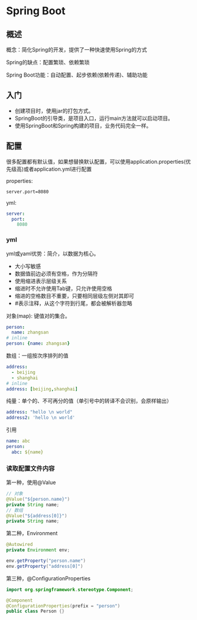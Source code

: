 # Spring Boot

## 概述

概念：简化Spring的开发，提供了一种快速使用Spring的方式

Spring的缺点：配置繁琐、依赖繁琐

Spring Boot功能：自动配置、起步依赖(依赖传递)、辅助功能

## 入门

- 创建项目时，使用jar的打包方式。
- SpringBoot的引导类，是项目入口，运行main方法就可以启动项目。
- 使用SpringBoot和Spring构建的项目，业务代码完全一样。

## 配置

很多配置都有默认值，如果想替换默认配置，可以使用application.properties(优先级高)或者application.yml进行配置

properties:

```properties
server.port=8080
```

yml:

```yml
server:
  port:
    8080
```

### yml

yml或yaml优势：简介，以数据为核心。

- 大小写敏感
- 数据值前边必须有空格，作为分隔符
- 使用缩进表示层级关系
- 缩进时不允许使用Tab键，只允许使用空格
- 缩进的空格数目不重要，只要相同层级左侧对其即可
- #表示注释，从这个字符到行尾，都会被解析器忽略

对象(map): 键值对的集合。

```yaml
person:
  name: zhangsan
# inline
person: {name: zhangsan}
```

数组：一组按次序排列的值

```yaml
address:
  - beijing
  - shanghai
# inline
address: [beijing,shanghai]
```

纯量：单个的、不可再分的值（单引号中的转译不会识别，会原样输出）

```yaml
address: "hello \n world"
address2: 'hello \n world'
```

引用

```yaml
name: abc
person:
  abc: ${name}
```

### 读取配置文件内容

第一种，使用@Value

```java
// 对象
@Value("${person.name}")
private String name;
// 数组
@Value("${address[0]}")
private String name;

```

第二种，Environment

```java
@Autowired
private Environment env;

env.getProperty("person.name")
env.getProperty("address[0]")
```

第三种，@ConfigurationProperties

```java
import org.springframework.stereotype.Component;

@Component
@ConfigurationProperties(prefix = "person")
public class Person {}
```
